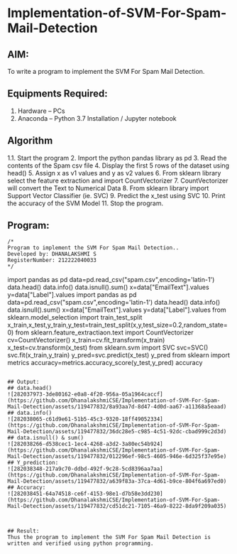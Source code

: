 # Implementation-of-SVM-For-Spam-Mail-Detection

## AIM:
To write a program to implement the SVM For Spam Mail Detection.

## Equipments Required:
1. Hardware – PCs
2. Anaconda – Python 3.7 Installation / Jupyter notebook

## Algorithm
1.1. Start the program
2. Import the python pandas library as pd
3. Read the contents of the Spam csv file
4. Display the first 5 rows of the dataset using head()
5. Assign x as v1 values and y as v2 values
6. From sklearn library select the feature extraction and import CountVectorizer
7. CountVectorizer will convert the Text to Numerical Data
8. From sklearn library import Support Vector Classifier (ie. SVC)
9. Predict the x_test using SVC
10. Print the accuracy of the SVM Model
11. Stop the program. 

## Program:
```
/*
Program to implement the SVM For Spam Mail Detection..
Developed by: DHANALAKSHMI S
RegisterNumber: 212222040033 
*/
```
import pandas as pd
data=pd.read_csv("spam.csv",encoding='latin-1')
data.head()
data.info()
data.isnull().sum()
x=data["EmailText"].values
y=data["Label"].values
import pandas as pd
data=pd.read_csv("spam.csv",encoding='latin-1')
data.head()
data.info()
data.isnull().sum()
x=data["EmailText"].values
y=data["Label"].values
from sklearn.model_selection import train_test_split
x_train,x_test,y_train,y_test=train_test_split(x,y,test_size=0.2,random_state=0)
from sklearn.feature_extractiaon.text import CountVectorizer
cv=CountVectorizer()
x_train=cv.fit_transform(x_train)
x_test=cv.transform(x_test)
from sklearn.svm import SVC
svc=SVC()
svc.fit(x_train,y_train)
y_pred=svc.predict(x_test)
y_pred
from sklearn import metrics
accuracy=metrics.accuracy_score(y_test,y_pred)
accuracy
```

## Output:
## data.head()
![282037973-3de80162-e0a8-4f20-956a-05a1964caccf](https://github.com/DhanalakshmiCSE/Implementation-of-SVM-For-Spam-Mail-Detection/assets/119477832/8a93aa7d-8d47-4d0d-aa67-a11368a5eaad)
## data.info()
![282038065-c61d9e61-51b5-45c3-9320-18ff49052334](https://github.com/DhanalakshmiCSE/Implementation-of-SVM-For-Spam-Mail-Detection/assets/119477832/36dc28e5-c985-4c51-92dc-cbad999c2d3d)
## data.isnull() & sum()
![282038266-d538cec1-1ec4-4268-a3d2-3a80ec54b924](https://github.com/DhanalakshmiCSE/Implementation-of-SVM-For-Spam-Mail-Detection/assets/119477832/012296ef-98c5-4605-946e-6d325f37e95e)
## Y_prediction:
![282038348-217a9c70-ddbd-492f-9c28-5cd8396aa7aa](https://github.com/DhanalakshmiCSE/Implementation-of-SVM-For-Spam-Mail-Detection/assets/119477832/a639f83a-37ca-4d61-b9ce-804f6a697ed0)
## Accuracy:
![282038451-64a74518-ce6f-4153-98e1-d7b58e3dd230](https://github.com/DhanalakshmiCSE/Implementation-of-SVM-For-Spam-Mail-Detection/assets/119477832/cd51dc21-7105-46a9-8222-8da9f209a035)



## Result:
Thus the program to implement the SVM For Spam Mail Detection is written and verified using python programming.
